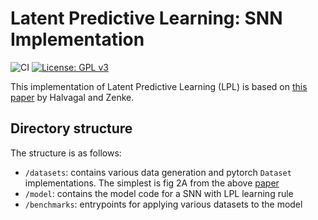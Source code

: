 # Latent Predictive Learning: SNN Implementation

![CI](https://github.com/and-rewsmith/LPL-SNN/actions/workflows/ci.yaml/badge.svg?branch=main)
[![License: GPL v3](https://img.shields.io/badge/License-GPLv3-blue.svg)](https://www.gnu.org/licenses/gpl-3.0)

This implementation of Latent Predictive Learning (LPL) is based on [this paper](https://www.nature.com/articles/s41593-023-01460-y) by Halvagal and Zenke.

## Directory structure

The structure is as follows:
- `/datasets`: contains various data generation and pytorch `Dataset` implementations. The simplest is fig 2A from the above [paper](https://www.nature.com/articles/s41593-023-01460-y)
- `/model`: contains the model code for a SNN with LPL learning rule
- `/benchmarks`: entrypoints for applying various datasets to the model

